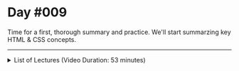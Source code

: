 # Day #009
Time for a first, thorough summary and practice. We'll start summarzing key HTML & CSS concepts.

---

<details>
    <summary>List of Lectures (Video Duration: 53 minutes)</summary>
    <ul>
        <li>Module Introduction</li>
        <li>Your Task!</li>
        <li>Creating the Core Structure</li>
        <li>Adding the Header Content</li>
        <li>Adding Header Styling</li>
        <li>Spacing & the CSS Box Mode</li>
        <li>Adding the Main Content</li>
    </ul>
</details>